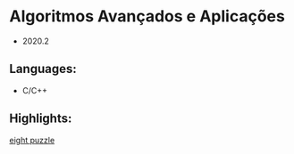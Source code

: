 # Algoritmos Avançados e Aplicações

- 2020.2

## Languages:
- C/C++

## Highlights:

[eight puzzle](henriquenunez/trabs_usp/blob/master/aaa/eight_puzzle)
